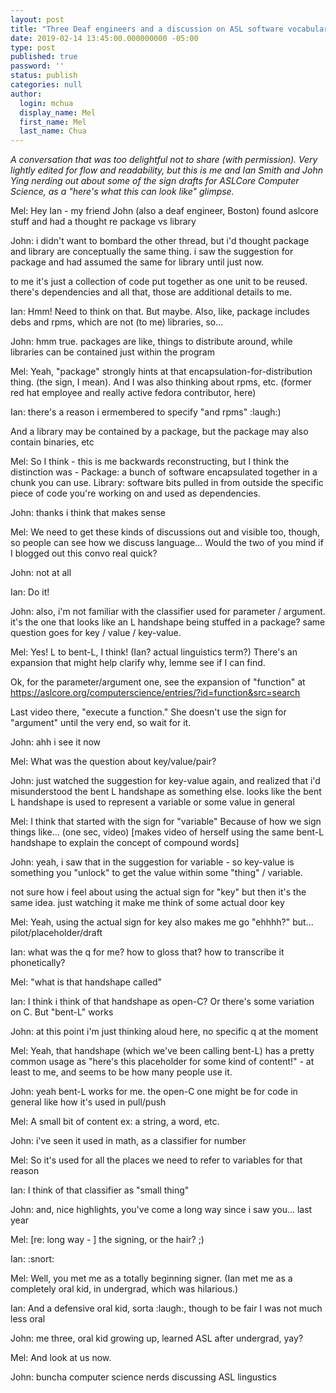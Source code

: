 ```yaml
---
layout: post
title: "Three Deaf engineers and a discussion on ASL software vocabulary"
date: 2019-02-14 13:45:00.000000000 -05:00
type: post
published: true
password: ''
status: publish
categories: null
author:
  login: mchua
  display_name: Mel
  first_name: Mel
  last_name: Chua
---
```


*A conversation that was too delightful not to share (with permission). Very lightly edited for flow and readability, but this is me and Ian Smith and John Ying nerding out about some of the sign drafts for ASLCore Computer Science, as a "here's what this can look like" glimpse.*

Mel: Hey Ian - my friend John (also a deaf engineer, Boston) found aslcore stuff and had a thought re package vs library

John: i didn't want to bombard the other thread, but i'd thought package and library are conceptually the same thing. i saw the suggestion for package and had assumed the same for library until just now.

to me it's just a collection of code put together as one unit to be reused. there's dependencies and all that, those are additional details to me.

Ian: Hmm! Need to think on that. But maybe. Also, like, package includes debs and rpms, which are not (to me) libraries, so...

John: hmm true. packages are like, things to distribute around, while libraries can be contained just within the program

Mel: Yeah, "package" strongly hints at that encapsulation-for-distribution thing. (the sign, I mean). And I was also thinking about rpms, etc. (former red hat employee and really active fedora contributor, here)

Ian: there's a reason i ermembered to specify "and rpms" :laugh:)

And a library may be contained by a package, but the package may also contain binaries, etc

Mel: So I think - this is me backwards reconstructing, but I think the distinction was - Package: a bunch of software encapsulated together in a chunk you can use. Library: software bits pulled in from outside the specific piece of code you're working on and used as dependencies.

John: thanks i think that makes sense

Mel: We need to get these kinds of discussions out and visible too, though, so people can see how we discuss language... Would the two of you mind if I blogged out this convo real quick?

John: not at all

Ian: Do it!

John: also, i'm not familiar with the classifier used for parameter / argument. it's the one that looks like an L handshape being stuffed in a package? same question goes for key / value / key-value.

Mel: Yes! L to bent-L, I think! (Ian? actual linguistics term?) There's an expansion that might help clarify why, lemme see if I can find.

Ok, for the parameter/argument one, see the expansion of "function" at https://aslcore.org/computerscience/entries/?id=function&src=search

Last video there, "execute a function." She doesn't use the sign for "argument" until the very end, so wait for it.

John:  ahh i see it now

Mel: What was the question about key/value/pair?

John: just watched the suggestion for key-value again, and realized that i'd misunderstood the bent L handshape as something else. looks like the bent L handshape is used to represent a variable or some value in general

Mel: I think that started with the sign for "variable" Because of how we sign things like... (one sec, video) [makes video of herself using the same bent-L handshape to explain the concept of compound words]

John: yeah, i saw that in the suggestion for variable - so key-value is something you "unlock" to get the value within some "thing" / variable.

not sure how i feel about using the actual sign for "key" but then it's the same idea. just watching it make me think of some actual door key

Mel: Yeah, using the actual sign for key also makes me go "ehhhh?" but... pilot/placeholder/draft

Ian: what was the q for me? how to gloss that?  how to transcribe it phonetically?

Mel: "what is that handshape called"

Ian: I think i think of that handshape as open-C? Or there's some variation on C. But "bent-L" works

John: at this point i'm just thinking aloud here, no specific q at the moment

Mel: Yeah, that handshape (which we've been calling bent-L) has a pretty common usage as "here's this placeholder for some kind of content!" - at least to me, and seems to be how many people use it.

John: yeah bent-L works for me. the open-C one might be for code in general like how it's used in pull/push

Mel:  A small bit of content ex: a string, a word, etc.

John: i've seen it used in math, as a classifier for number

Mel: So it's used for all the places we need to refer to variables for that reason

Ian: I think of that classifier as "small thing"

John: and, nice highlights, you've come a long way since i saw you... last year

Mel: [re: long way - ] the signing, or the hair? ;)

Ian: :snort:

Mel: Well, you met me as a totally beginning signer. (Ian met me as a completely oral kid, in undergrad, which was hilarious.)

Ian: And a defensive oral kid, sorta :laugh:, though to be fair I was not much less oral

John: me three, oral kid growing up, learned ASL after undergrad, yay?

Mel: And look at us now.

John: buncha computer science nerds discussing ASL lingustics
